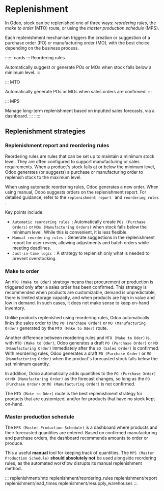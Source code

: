 # Replenishment

In Odoo, stock can be replenished one of three ways: *reordering rules*,
the *make to order* (MTO) route, or using the *master production
schedule* (MPS).

Each replenishment mechanism triggers the creation or suggestion of a
purchase order (PO) or manufacturing order (MO), with the best choice
depending on the business process.

:::::: cards
::: 
Reordering rules

Automatically suggest or generate POs or MOs when stock falls below a
minimum level.
:::

::: 
MTO

Automatically generate POs or MOs when sales orders are confirmed.
:::

::: 
MPS

Manage long-term replenishment based on inputted sales forecasts, via a
dashboard.
:::
::::::

## Replenishment strategies

### Replenishment report and reordering rules

Reordering rules are rules that can be set up to maintain a minimum
stock level. They are often configured to support manufacturing or sales
requirements. When a product\'s stock falls at or below the minimum
level, Odoo generates (or suggests) a purchase or manufacturing order to
replenish stock to the maximum level.

When using automatic reordering rules, Odoo generates a new order. When
using manual, Odoo suggests orders on the replenishment report. For
detailed guidance, refer to the `replenishment report
` and
`reordering rules `.

Key points include:

- `Automatic reordering rules `: Automatically create
  `POs (Purchase Orders)` or
  `MOs (Manufacturing Orders)` when stock
  falls below the minimum level. While this is convenient, it is less
  flexible.
- `Manual reordering rules `: Generate suggestions in the replenishment report for user
  review, allowing adjustments and batch orders while meeting deadlines.
- `Just-in-time logic `: A strategy to replenish only what is needed to prevent
  overstocking.


### Make to order 

An `MTO (Make to Oder)` strategy means
that procurement or production is triggered only after a sales order has
been confirmed. This strategy is recommended when products are
customizable, demand is unpredictable, there is limited storage
capacity, and when products are high in value and low in demand. In such
cases, it does not make sense to keep on-hand inventory.

Unlike products replenished using reordering rules, Odoo automatically
links the sales order to the `PO (Purchase Order)` or `MO (Manufacturing Order)` generated by the `MTO (Make to Oder)` route.

Another difference between reordering rules and
`MTO (Make to Oder)` is, with
`MTO (Make to Oder)`, Odoo generates a
draft `PO (Purchase Order)` or
`MO (Manufacturing Order)` immediately
after the `SO (Sales Order)` is
confirmed. With reordering rules, Odoo generates a draft
`PO (Purchase Order)` or
`MO (Manufacturing Order)` when the
product\'s forecasted stock falls below the set minimum quantity.

In addition, Odoo automatically adds quantities to the
`PO (Purchase Order)` or
`MO (Manufacturing Order)` as the
forecast changes, so long as the `PO (Purchase Order)` or `MO (Manufacturing Order)` is not confirmed.

The `MTO (Make to Oder)` route is the
best replenishment strategy for products that are customized, and/or for
products that have no stock kept on-hand.


### Master production schedule

The `MPS (Master Production Schedule)` is
a dashboard where products and their forecasted quantities are entered.
Based on confirmed manufacturing and purchase orders, the dashboard
recommends amounts to order or produce.

This a useful **manual** tool for keeping track of quantities. The
`MPS (Master Production
Schedule)` **should absolutely not** be
used alongside reordering rules, as the automated workflow disrupts its
manual replenishment method.


::: 
replenishment/mto replenishment/reordering_rules replenishment/report
replenishment/lead_times replenishment/resupply_warehouses
:::
